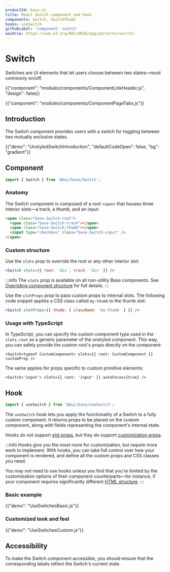 ```yaml
---
productId: base-ui
title: React Switch component and hook
components: Switch, SwitchThumb
hooks: useSwitch
githubLabel: 'component: switch'
waiAria: https://www.w3.org/WAI/ARIA/apg/patterns/switch/
---
```


# Switch

<p class="description">Switches are UI elements that let users choose between two states—most commonly on/off.</p>

{{"component": "modules/components/ComponentLinkHeader.js", "design": false}}

{{"component": "modules/components/ComponentPageTabs.js"}}

## Introduction

The Switch component provides users with a switch for toggling between two mutually exclusive states.

{{"demo": "UnstyledSwitchIntroduction", "defaultCodeOpen": false, "bg": "gradient"}}

## Component

```jsx
import { Switch } from '@mui/base/Switch';
```

### Anatomy

The Switch component is composed of a root `<span>` that houses three interior slots—a track, a thumb, and an input:

```html
<span class="base-Switch-root">
  <span class="base-Switch-track"></span>
  <span class="base-Switch-thumb"></span>
  <input type="checkbox" class="base-Switch-input" />
</span>
```

### Custom structure

Use the `slots` prop to override the root or any other interior slot:

```jsx
<Switch slots={{ root: 'div', track: 'div' }} />
```

:::info
The `slots` prop is available on all non-utility Base components.
See [Overriding component structure](/base-ui/guides/overriding-component-structure/) for full details.
:::

Use the `slotProps` prop to pass custom props to internal slots.
The following code snippet applies a CSS class called `my-thumb` to the thumb slot:

```jsx
<Switch slotProps={{ thumb: { className: 'my-thumb' } }} />
```

### Usage with TypeScript

In TypeScript, you can specify the custom component type used in the `slots.root` as a generic parameter of the unstyled component.
This way, you can safely provide the custom root's props directly on the component:

```tsx
<Switch<typeof CustomComponent> slots={{ root: CustomComponent }} customProp />
```

The same applies for props specific to custom primitive elements:

```tsx
<Switch<'input'> slots={{ root: 'input' }} autoFocus={true} />
```

## Hook

```js
import { useSwitch } from '@mui/base/useSwitch';
```

The `useSwitch` hook lets you apply the functionality of a Switch to a fully custom component.
It returns props to be placed on the custom component, along with fields representing the component's internal state.

Hooks _do not_ support [slot props](#custom-structure), but they do support [customization props](#customization).

:::info
Hooks give you the most room for customization, but require more work to implement.
With hooks, you can take full control over how your component is rendered, and define all the custom props and CSS classes you need.

You may not need to use hooks unless you find that you're limited by the customization options of their component counterparts—for instance, if your component requires significantly different [HTML structure](#anatomy).
:::

### Basic example

{{"demo": "UseSwitchesBasic.js"}}

### Customized look and feel

{{"demo": "UseSwitchesCustom.js"}}

## Accessibility

To make the Switch component accessible, you should ensure that the corresponding labels reflect the Switch's current state.

